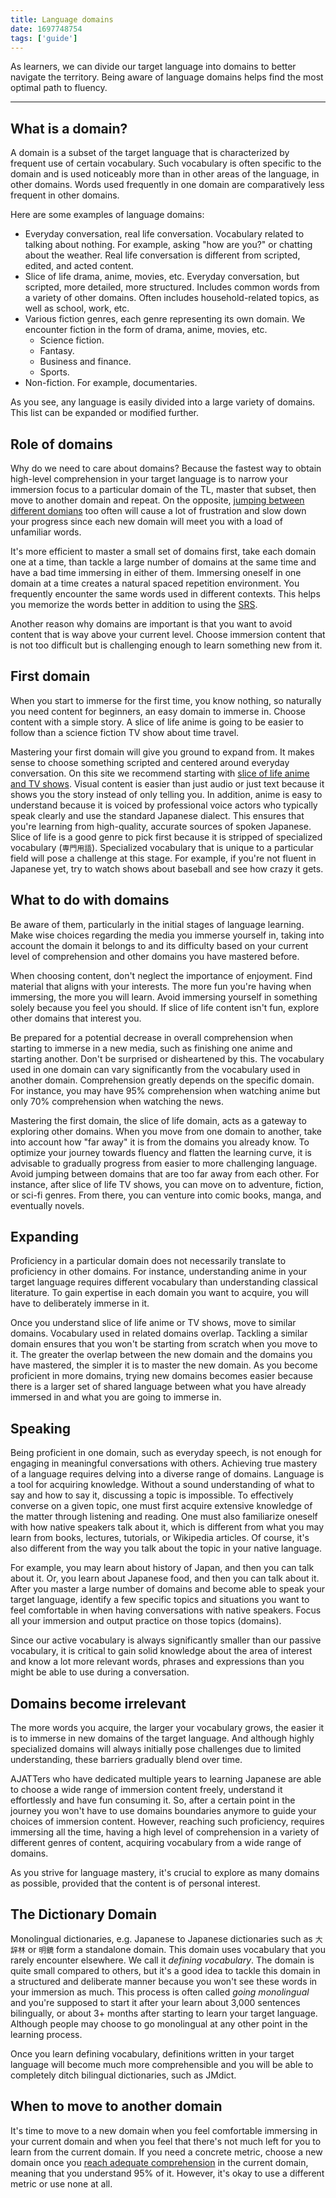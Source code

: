 ```yaml
---
title: Language domains
date: 1697748754
tags: ['guide']
---
```


As learners,
we can divide our target language into domains
to better navigate the territory.
Being aware of language domains helps find the most optimal path to fluency.

****

## What is a domain?

A domain is a subset of the target language
that is characterized by frequent use of certain vocabulary.
Such vocabulary is often specific to the domain
and is used noticeably more than in other areas of the language, in other domains.
Words used frequently in one domain are comparatively less frequent in other domains.

Here are some examples of language domains:

* Everyday conversation, real life conversation.
  Vocabulary related to talking about nothing.
  For example, asking "how are you?" or chatting about the weather.
  Real life conversation is different from scripted, edited, and acted content.
* Slice of life drama, anime, movies, etc.
  Everyday conversation, but scripted, more detailed, more structured.
  Includes common words from a variety of other domains.
  Often includes household-related topics, as well as school, work, etc.
* Various fiction genres, each genre representing its own domain.
  We encounter fiction in the form of drama, anime, movies, etc.
  * Science fiction.
  * Fantasy.
  * Business and finance.
  * Sports.
* Non-fiction.
  For example, documentaries.

As you see,
any language is easily divided into a large variety of domains.
This list can be expanded or modified further.

## Role of domains

Why do we need to care about domains?
Because the fastest way to obtain high-level comprehension in your target language
is to narrow your immersion focus to a particular domain of the TL,
master that subset, then move to another domain and repeat.
On the opposite, [jumping between different domians](is-it-more-efficient-to-stick-to-one-domain.html) too often
will cause a lot of frustration
and slow down your progress
since each new domain will meet you with a load of unfamiliar words.

It's more efficient to master a small set of domains first,
take each domain one at a time,
than tackle a large number of domains at the same time
and have a bad time immersing in either of them.
Immersing oneself in one domain at a time
creates a natural spaced repetition environment.
You frequently encounter the same words used in different contexts.
This helps you memorize the words better in addition to using the [SRS](spaced-repetition.html).

Another reason why domains are important
is that you want to avoid content that is way above your current level.
Choose immersion content that is not too difficult but is challenging enough
to learn something new from it.

## First domain

When you start to immerse for the first time,
you know nothing,
so naturally you need content for beginners,
an easy domain to immerse in.
Choose content with a simple story.
A slice of life anime is going to be easier to follow
than a science fiction TV show about time travel.

Mastering your first domain will give you ground to expand from.
It makes sense to choose something scripted and centered around everyday conversation.
On this site we recommend starting with [slice of life anime and TV shows](what-good-things-are-there-to-watch-for-a-complete-beginner.html).
Visual content is easier than just audio or just text
because it shows you the story instead of only telling you.
In addition,
anime is easy to understand because it is voiced by professional voice actors
who typically speak clearly and use the standard Japanese dialect.
This ensures that you're learning from high-quality,
accurate sources of spoken Japanese.
Slice of life is a good genre to pick first
because it is stripped of specialized vocabulary (`専門用語`).
Specialized vocabulary that is unique to a particular field will pose a challenge at this stage.
For example,
if you're not fluent in Japanese yet,
try to watch shows about baseball and see how crazy it gets.

## What to do with domains

Be aware of them,
particularly in the initial stages of language learning.
Make wise choices regarding the media you immerse yourself in,
taking into account the domain it belongs to
and its difficulty based on your current level of comprehension
and other domains you have mastered before.

When choosing content,
don't neglect the importance of enjoyment.
Find material that aligns with your interests.
The more fun you're having when immersing, the more you will learn.
Avoid immersing yourself in something solely because you feel you should.
If slice of life content isn't fun,
explore other domains that interest you.

Be prepared for a potential decrease in overall comprehension
when starting to immerse in a new media,
such as finishing one anime and starting another.
Don't be surprised or disheartened by this.
The vocabulary used in one domain can vary significantly
from the vocabulary used in another domain.
Comprehension greatly depends on the specific domain.
For instance,
you may have 95% comprehension when watching anime
but only 70% comprehension when watching the news.

Mastering the first domain,
the slice of life domain,
acts as a gateway to exploring other domains.
When you move from one domain to another,
take into account how "far away" it is from the domains you already know.
To optimize your journey towards fluency and flatten the learning curve,
it is advisable to gradually progress from easier to more challenging language.
Avoid jumping between domains that are too far away from each other.
For instance,
after slice of life TV shows, you can move on to adventure, fiction, or sci-fi genres.
From there, you can venture into comic books, manga, and eventually novels.

## Expanding

Proficiency in a particular domain does not necessarily
translate to proficiency in other domains.
For instance,
understanding anime in your target language requires
different vocabulary than understanding classical literature.
To gain expertise in each domain you want to acquire,
you will have to deliberately immerse in it.

Once you understand slice of life anime or TV shows,
move to similar domains.
Vocabulary used in related domains overlap.
Tackling a similar domain ensures that
you won't be starting from scratch when you move to it.
The greater the overlap between the new domain and the domains you have mastered,
the simpler it is to master the new domain.
As you become proficient in more domains,
trying new domains becomes easier
because there is a larger set of shared language
between what you have already immersed in and what you are going to immerse in.

## Speaking

Being proficient in one domain,
such as everyday speech,
is not enough for engaging in meaningful conversations with others.
Achieving true mastery of a language requires delving into a diverse range of domains.
Language is a tool for acquiring knowledge.
Without a sound understanding of what to say and how to say it, discussing a topic is impossible.
To effectively converse on a given topic,
one must first acquire extensive knowledge of the matter through listening and reading.
One must also familiarize oneself with how native speakers talk about it,
which is different from what you may learn from books, lectures, tutorials, or Wikipedia articles.
Of course, it's also different from the way you talk about the topic in your native language.

For example, you may learn about history of Japan, and then you can talk about it.
Or, you learn about Japanese food, and then you can talk about it.
After you master a large number of domains and become able to speak your target language,
identify a few specific topics and situations you want to feel comfortable in
when having conversations with native speakers.
Focus all your immersion and output practice on those topics (domains).

Since our active vocabulary is always significantly smaller than our passive vocabulary,
it is critical to gain solid knowledge about the area of interest
and know a lot more relevant words, phrases and expressions
than you might be able to use during a conversation.

## Domains become irrelevant

The more words you acquire,
the larger your vocabulary grows,
the easier it is to immerse in new domains of the target language.
And although highly specialized domains will always initially pose challenges
due to limited understanding,
these barriers gradually blend over time.

AJATTers who have dedicated multiple years to learning Japanese
are able to choose a wide range of immersion content freely,
understand it effortlessly and have fun consuming it.
So, after a certain point in the journey
you won't have to use domains boundaries anymore to guide your choices of immersion content.
However,
reaching such proficiency,
requires immersing all the time,
having a high level of comprehension in a variety of different genres of content,
acquiring vocabulary from a wide range of domains.

As you strive for language mastery,
it's crucial to explore as many domains as possible,
provided that the content is of personal interest.

## The Dictionary Domain

Monolingual dictionaries,
e.g. Japanese to Japanese dictionaries such as `大辞林` or `明鏡`
form a standalone domain.
This domain uses vocabulary that you rarely encounter elsewhere.
We call it *defining vocabulary*.
The domain is quite small compared to others,
but it's a good idea to tackle this domain in a structured and deliberate manner
because you won't see these words in your immersion as much.
This process is often called *going monolingual* and you're supposed to start it
after your learn about 3,000 sentences bilingually,
or about 3+ months after starting to learn your target language.
Although people may choose to go monolingual at any other point in the learning process.

Once you learn defining vocabulary,
definitions written in your target language will become much more comprehensible
and you will be able to completely ditch bilingual dictionaries, such as JMdict.

## When to move to another domain

It's time to move to a new domain when you feel comfortable immersing in your current domain
and when you feel that there's not much left for you to learn from the current domain.
If you need a concrete metric,
choose a new domain once you
[reach adequate comprehension](whats-fluency.html) in the current domain,
meaning that you understand 95% of it.
However,
it's okay to use a different metric or use none at all.
